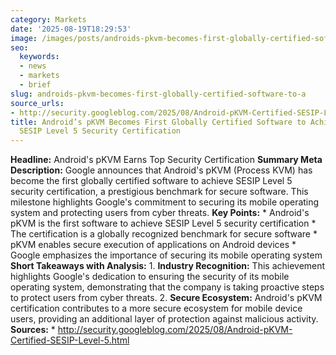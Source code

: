 ```yaml
---
category: Markets
date: '2025-08-19T18:29:53'
image: /images/posts/androids-pkvm-becomes-first-globally-certified-software-to-a.png
seo:
  keywords:
  - news
  - markets
  - brief
slug: androids-pkvm-becomes-first-globally-certified-software-to-a
source_urls:
- http://security.googleblog.com/2025/08/Android-pKVM-Certified-SESIP-Level-5.html
title: Android’s pKVM Becomes First Globally Certified Software to Achieve Prestigious
  SESIP Level 5 Security Certification
---
```


**Headline:** Android's pKVM Earns Top Security Certification  **Summary Meta Description:** Google announces that Android's pKVM (Process KVM) has become the first globally certified software to achieve SESIP Level 5 security certification, a prestigious benchmark for secure software. This milestone highlights Google's commitment to securing its mobile operating system and protecting users from cyber threats.  **Key Points:**  * Android's pKVM is the first software to achieve SESIP Level 5 security certification * The certification is a globally recognized benchmark for secure software * pKVM enables secure execution of applications on Android devices * Google emphasizes the importance of securing its mobile operating system  **Short Takeaways with Analysis:**  1. **Industry Recognition:** This achievement highlights Google's dedication to ensuring the security of its mobile operating system, demonstrating that the company is taking proactive steps to protect users from cyber threats. 2. **Secure Ecosystem:** Android's pKVM certification contributes to a more secure ecosystem for mobile device users, providing an additional layer of protection against malicious activity.  **Sources:**  * http://security.googleblog.com/2025/08/Android-pKVM-Certified-SESIP-Level-5.html